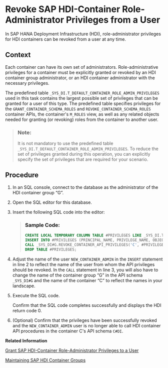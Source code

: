 <!-- loiod82602e6e8054c79be8f418430fd411f -->

# Revoke SAP HDI-Container Role-Administrator Privileges from a User

In SAP HANA Deployment Infrastructure \(HDI\), role-administrator privileges for HDI containers can be revoked from a user at any time.



## Context

Each container can have its own set of administrators. Role-administrative privileges for a container must be explicitly granted or revoked by an HDI container group administrator, or an HDI container administrator with the necessary privileges.

The predefined table `_SYS_DI.T_DEFAULT_CONTAINER_ROLE_ADMIN_PRIVILEGES` used in this task contains the largest possible set of privileges that can be granted for a user of this type. The predefined table specifies privileges for the `GRANT_CONTAINER_SCHEMA_ROLES` and `REVOKE_CONTAINER_SCHEMA_ROLES` container APIs, the container's `M_ROLES` view, as well as any related objects needed for granting \(or revoking\) roles from the container to another user.

> ### Note:  
> It is not mandatory to use the predefined table `_SYS_DI.T_DEFAULT_CONTAINER_ROLE_ADMIN_PRIVILEGES`. To reduce the set of privileges granted during this operation, you can explicitly specify the set of privileges that are required for your scenario.



<a name="loiod82602e6e8054c79be8f418430fd411f__steps_nxw_fsx_k1b"/>

## Procedure

1.  In an SQL console, connect to the database as the administrator of the HDI container group “G”.

2.  Open the SQL editor for this database.

3.  Insert the following SQL code into the editor:

    > ### Sample Code:  
    > ```sql
    > CREATE LOCAL TEMPORARY COLUMN TABLE #PRIVILEGES LIKE _SYS_DI.TT_API_PRIVILEGES;
    > INSERT INTO #PRIVILEGES (PRINCIPAL_NAME, PRIVILEGE_NAME, OBJECT_NAME) SELECT 'NEW_CONTAINER_ADMIN', PRIVILEGE_NAME, OBJECT_NAME FROM _SYS_DI.T_DEFAULT_CONTAINER_ROLE_ADMIN_PRIVILEGES WHERE NOT (PRIVILEGE_NAME = 'SELECT' AND OBJECT_NAME LIKE '_SYS_DI.T%');
    > CALL _SYS_DI#G.REVOKE_CONTAINER_API_PRIVILEGES('C', #PRIVILEGES, _SYS_DI.T_NO_PARAMETERS, ?, ?, ?);
    > DROP TABLE #PRIVILEGES; 
    > ```

4.  Adjust the name of the user `NEW_CONTAINER_ADMIN` in the `INSERT` statement in line 2 to reflect the name of the user from whom the API privileges should be revoked. In the `CALL` statement in line 3, you will also have to change the name of the container group “G” in the API schema `_SYS_DI#G` and the name of the container “C” to reflect the names in your landscape.

5.  Execute the SQL code.

    Confirm that the SQL code completes successfully and displays the HDI return code 0.

6.  \(Optional\) Confirm that the privileges have been successfully revoked and the `NEW_CONTAINER_ADMIN` user is no longer able to call HDI container API procedures in the container C's API schema `C#DI`.


**Related Information**  


[Grant SAP HDI-Container Role-Administrator Privileges to a User](grant-sap-hdi-container-role-administrat-a531866.md "In SAP HANA Deployment Infrastructure (HDI), role-administrator privileges for HDI containers can be granted to another user at any time.")

[Maintaining SAP HDI Container Groups](maintaining-sap-hdi-container-groups-4e9d597.md "The administrator of an SAP HDI container group is responsible for managing the SAP HDI containers that are organized into one or more HDI container groups.")

